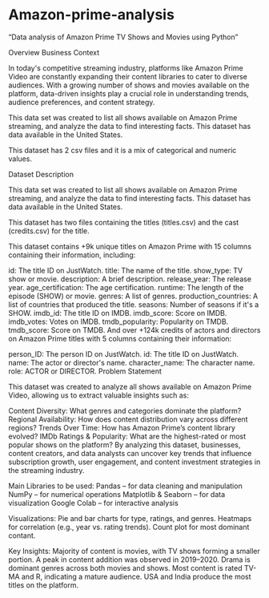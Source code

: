 # Amazon-prime-analysis
“Data analysis of Amazon Prime TV Shows and Movies using Python”

 Overview
Business Context

In today's competitive streaming industry, platforms like Amazon Prime Video are constantly expanding their content libraries to cater to diverse audiences. With a growing number of shows and movies available on the platform, data-driven insights play a crucial role in understanding trends, audience preferences, and content strategy.

This data set was created to list all shows available on Amazon Prime streaming, and analyze the data to find interesting facts. This dataset has data available in the United States.

This dataset has 2 csv files and it is a mix of categorical and numeric values.

Dataset Description

This data set was created to list all shows available on Amazon Prime streaming, and analyze the data to find interesting facts. This dataset has data available in the United States.

This dataset has two files containing the titles (titles.csv) and the cast (credits.csv) for the title.

This dataset contains +9k unique titles on Amazon Prime with 15 columns containing their information, including:

id: The title ID on JustWatch.
title: The name of the title.
show_type: TV show or movie.
description: A brief description.
release_year: The release year.
age_certification: The age certification.
runtime: The length of the episode (SHOW) or movie.
genres: A list of genres.
production_countries: A list of countries that produced the title.
seasons: Number of seasons if it's a SHOW.
imdb_id: The title ID on IMDB.
imdb_score: Score on IMDB.
imdb_votes: Votes on IMDB.
tmdb_popularity: Popularity on TMDB.
tmdb_score: Score on TMDB.
And over +124k credits of actors and directors on Amazon Prime titles with 5 columns containing their information:

person_ID: The person ID on JustWatch.
id: The title ID on JustWatch.
name: The actor or director's name.
character_name: The character name.
role: ACTOR or DIRECTOR.
Problem Statement

This dataset was created to analyze all shows available on Amazon Prime Video, allowing us to extract valuable insights such as:

Content Diversity: What genres and categories dominate the platform?
Regional Availability: How does content distribution vary across different regions?
Trends Over Time: How has Amazon Prime’s content library evolved?
IMDb Ratings & Popularity: What are the highest-rated or most popular shows on the platform?
By analyzing this dataset, businesses, content creators, and data analysts can uncover key trends that influence subscription growth, user engagement, and content investment strategies in the streaming industry.

Main Libraries to be used:
Pandas – for data cleaning and manipulation
NumPy – for numerical operations
Matplotlib & Seaborn – for data visualization
Google Colab – for interactive analysis

Visualizations:
Pie and bar charts for type, ratings, and genres.
Heatmaps for correlation (e.g., year vs. rating trends).
Count plot for most dominant contant.

Key Insights:
Majority of content is movies, with TV shows forming a smaller portion.
A peak in content addition was observed in 2019–2020.
Drama is dominant genres across both movies and shows.
Most content is rated TV-MA and R, indicating a mature audience.
USA and India produce the most titles on the platform.
